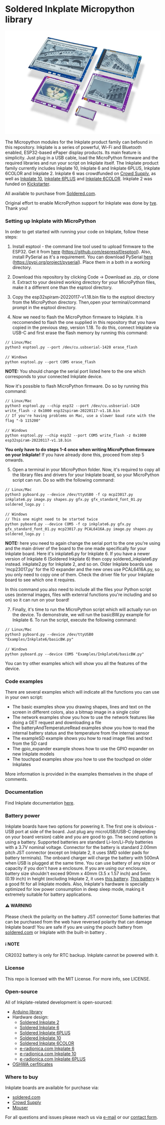 # Soldered Inkplate Micropython library

![](https://raw.githubusercontent.com/SolderedElectronics/Inkplate-Arduino-library/master/extras/InkplateImage.jpg)

The Micropython modules for the Inkplate product family can befound in this repository. Inkplate is a series of powerful, Wi-Fi and Bluetooth enabled, ESP32-based ePaper display products. Its main feature is simplicity. Just plug in a USB cable, load the MicroPython firmware and the required libraries and run your script on Inkplate itself. The Inkplate product family currently includes Inkplate 10, Inkplate 6 and Inkplate 6PLUS, Inkplate 6COLOR and Inkplate 2. 
Inkplate 6 was crowdfunded on [Crowd Supply](https://www.crowdsupply.com/e-radionica/inkplate-6), as well as [Inkplate 10](https://www.crowdsupply.com/e-radionica/inkplate-10), [Inkplate 6PLUS](https://www.crowdsupply.com/e-radionica/inkplate-6plus) and [Inkplate 6COLOR](https://www.crowdsupply.com/soldered/inkplate-6color). Inkplate 2 was funded on [Kickstarter](https://www.kickstarter.com/projects/solderedelectronics/inkplate-2-a-easy-to-use-arduino-compatible-e-paper).

All available to purchase from [Soldered.com](https://soldered.com/categories/inkplate/).

Original effort to enable MicroPython support for Inkplate was done by [tve](https://github.com/tve/micropython-inkplate6). Thank you!

### Setting up Inkplate with MicroPython

In order to get started with running your code on Inkplate, follow these steps:
1. Install esptool - the command line tool used to upload firmware to the ESP32. Get it from [here](https://github.com/espressif/esptool) (https://github.com/espressif/esptool). Also, install PySerial as it's a requirement. You can download PySerial [here](https://pypi.org/project/pyserial/) (https://pypi.org/project/pyserial). Place them in a both in a working directory.

2. Download this repository by clicking Code -> Download as .zip, or clone it. Extract to your desired working directory for your MicroPython files, make it a different one than the esptool directory.

3. Copy the esp32spiram-20220117-v1.18.bin file to the esptool directory from the MicroPython directory. Then,open your terminal/command prompt in the esptool directory.

4. Now we need to flash the MicroPython firmware to Inkplate. It is reccomended to flash the one supplied in this repository that you have copied in the previous step, version 1.18. To do this, connect Inkplate via USB-C and first erase the flash memory by running this command:
```
// Linux/Mac
python3 esptool.py --port /dev/cu.usbserial-1420 erase_flash

// Windows
python esptool.py --port COM5 erase_flash 
```
**NOTE:** You should change the serial port listed here to the one which corresponds to your connected Inkplate device.

Now it's possible to flash MicroPython firmware. Do so by running this command:
```
// Linux/Mac
python3 esptool.py --chip esp32 --port /dev/cu.usbserial-1420 write_flash -z 0x1000 esp32spiram-20220117-v1.18.bin
// If you're having problems on Mac, use a slower baud rate with the flag "-b 115200"

// Windows
python esptool.py --chip esp32 --port COM5 write_flash -z 0x1000 esp32spiram-20220117-v1.18.bin
```

**You only have to do steps 1-4 once when writing MicroPython firmware on your Inkplate!** If you have already done this, proceed from step 5 onwards.

5. Open a terminal in your MicroPython folder. Now, it's required to copy all the library files and drivers for your Inkplate board, so your MicroPython script can run. Do so with the following command:

```
// Linux/Mac
python3 pyboard.py --device /dev/ttyUSB0 -f cp mcp23017.py inkplate6.py image.py shapes.py gfx.py gfx_standard_font_01.py soldered_logo.py :

// Windows
// This one might need to be started twice
python pyboard.py --device COM5 -f cp inkplate6.py gfx.py gfx_standard_font_01.py mcp23017.py PCAL6416A.py image.py shapes.py soldered_logo.py :
```

**NOTE:** here you need to again change the serial port to the one you're using and the main driver of the board to the one made specifically for your Inkplate board. Here it's inkplate6.py for Inkplate 6. If you have a newer version of Inkplate 6 (Soldered Inkplate 6) then copy soldered_inkplate6.py instead. inkplate2.py for Inkplate 2, and so on. Older Inkplate boards use 'mcp23017.py' for the IO expander and the new ones use PCAL6416A.py, so you only need to copy one of them. Check the driver file for your Inkplate board to see which one it requires.

In this command you also need to include all the files your Python script uses (external images, files with extenral functions you're including and so on) so it can run on your board! 

7. Finally, it's time to run the MicroPython script which will actually run on the device. To demonstrate, we will run the basicBW.py example for Inkplate 6. To run the script, execute the following command:

```
// Linux/Mac
python3 pyboard.py --device /dev/ttyUSB0 "Examples/Inkplate6/basicBW.py"

// Windows
python pyboard.py --device COM5 "Examples/Inkplate6/basicBW.py"
```

You can try other examples which will show you all the features of the device.


### Code examples

There are several examples which will indicate all the functions you can use in your own script:
* The basic examples show you drawing shapes, lines and text on the screen in different colors, also a bitmap image in a single color
* The network examples show you how to use the network features like doing a GET request and downloading a file
* The batteryAndTemperatureRead examples show you how to read the internal battery status and the temperature from the internal sensor
* The exampleSD example shows you how to read image files and text from the SD card
* The gpio_expander example shows how to use the GPIO expander on new Inkplate models
* The touchpad examples show you how to use the touchpad on older Inkplates

More information is provided in the examples themselves in the shape of comments.

### Documentation

Find Inkplate documentation [here](https://inkplate.readthedocs.io/). 

### Battery power

Inkplate boards have two options for powering it. The first one is obvious - USB port at side of the board. Just plug any microUSB/USB-C (depending on your board version) cable and you are good to go. The second option is using a battery. Supported batteries are standard Li-Ion/Li-Poly batteries with a 3.7V nominal voltage. Connector for the battery is standard 2.00mm pitch JST connector (except on Inkplate 2, it uses SMD solder pads for battery terminals). The onboard charger will charge the battery with 500mA when USB is plugged at the same time. You can use battery of any size or capacity if you don't have a enclosure. If you are using our enclosure, battery size shouldn't exceed 90mm x 40mm (3.5 x 1.57 inch) and 5mm (0.19 inch) in height (excluding Inkplate 2, it uses [this battery](https://soldered.com/product/li-ion-baterija-600mah-3-7v/). [This battery](https://soldered.com/product/li-ion-battery-1200mah-3-7v/) is a good fit for all Inkplate models. Also, Inkplate's hardware is specially optimized for low power consumption in deep sleep mode, making it extremely suitable for battery applications.

#### ⚠️ WARNING
Please check the polarity on the battery JST connector! Some batteries that can be purchased from the web have reversed polarity that can damage Inkplate board! You are safe if you are using the pouch battery from [soldered.com](https://soldered.com/categories/power-sources-batteries/batteries/lithium-batteries/) or Inkplate with the built-in battery . 

#### ℹ NOTE
CR2032 battery is only for RTC backup. Inkplate cannot be powered with it.

### License

This repo is licensed with the MIT License. For more info, see LICENSE.

### Open-source

All of Inkplate-related development is open-sourced:

- [Arduino library](https://github.com/SolderedElectronics/Inkplate-Arduino-library)
- Hardware design:
  - [Soldered Inkplate 2](https://github.com/SolderedElectronics/Soldered-Inkplate-2-hardware-design)
  - [Soldered Inkplate 6](https://github.com/SolderedElectronics/Soldered-Inkplate-6-hardware-design)
  - [Soldered Inkplate 6PLUS](https://github.com/SolderedElectronics/Soldered-Inkplate-6PLUS-hardware-design)
  - [Soldered Inkplate 10](https://github.com/SolderedElectronics/Soldered-Inkplate-10-hardware-design)
  - [Soldered Inkplate 6COLOR](https://github.com/SolderedElectronics/Soldered-Inkplate-6COLOR-hardware-design)
  - [e-radionica.com Inkplate 6](https://github.com/SolderedElectronics/Inkplate-6-hardware)
  - [e-radionica.com Inkplate 10](https://github.com/SolderedElectronics/Inkplate-10-hardware)
  - [e-radionica.com Inkplate 6PLUS](https://github.com/SolderedElectronics/Inkplate-6PLUS-Hardware)
- [OSHWA cerfiticates](https://certification.oshwa.org/list.html?q=inkplate)

### Where to buy

Inkplate boards are available for purchase via:

- [soldered.com](https://soldered.com/categories/inkplate/)
- [Crowd Supply](https://www.crowdsupply.com/soldered)
- [Mouser](https://hr.mouser.com/Search/Refine?Keyword=inkplate)

For all questions and issues please reach us via [e-mail](mailto:hello@soldered.com) or our [contact form](https://soldered.com/contact/).